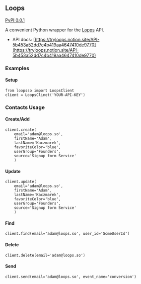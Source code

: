 ## Loops
[PyPI 0.0.1](https://pypi.org/project/loopsso/0.0.1/)

A convenient Python wrapper for the [Lopps](https://loops.so/) API.
- API docs: [https://tryloops.notion.site/API-5b453a52dd7c4b419aa4647410de9770](https://tryloops.notion.site/API-5b453a52dd7c4b419aa4647410de9770)

### Examples

#### Setup
```
from loopsso import LoopsClient
client = LoopsClinet('YOUR-API-KEY')

```
### Contacts Usage
#### Create/Add
```
client.create( 
    email='adam@loops.so',
    firstName='Adam',
    lastName='Kaczmarek',
    favoriteColor='blue',
    userGroup='Founders',
    source='Signup form Service'
    )

```

#### Update
```
client.update( 
    email='adam@loops.so',
    firstName='Adam',
    lastName='Kaczmarek',
    favoriteColor='blue',
    userGroup='Founders',
    source='Signup form Service'
    )

```

#### Find
```
client.find(email='adam@loops.so', user_id='SomeUserId')

```
#### Delete
```
client.delete(email='adam@loops.so')

```

#### Send
```
client.send(email='adam@loops.so', event_name='conversion')

```
